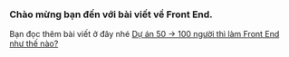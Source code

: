 ### Chào mừng bạn đến với bài viết về Front End.
Bạn đọc thêm bài viết ở đây nhé [Dự án 50 -> 100 người thì làm Front End như thế nào?](https://lapth.github.io/FE-User-Management/)
